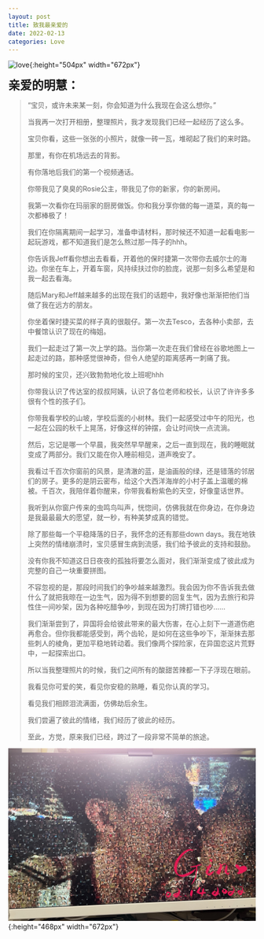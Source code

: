 ```yaml
---
layout: post
title: 致我最亲爱的
date: 2022-02-13
categories: Love
---
```

![love](https://raw.githubusercontent.com/paradoxtown/paradoxtown.github.io/master/img/love.jpg){:height="504px" width="672px"}

<font size=5><b>亲爱的明慧：</b></font>

> “宝贝，或许未来某一刻，你会知道为什么我现在会这么想你。”
>
> 当我再一次打开相册，整理照片，我才发现我们已经一起经历了这么多。
>
> 宝贝你看，这些一张张的小照片，就像一砖一瓦，堆砌起了我们的来时路。
>
> 那里，有你在机场远去的背影。
>
> 有你落地后我们的第一个视频通话。
>
> 你带我见了臭臭的Rosie公主，带我见了你的新家，你的新房间。
>
> 我第一次看你在玛丽家的厨房做饭。你和我分享你做的每一道菜，真的每一次都棒极了！
>
> 我们在你隔离期间一起学习，准备申请材料，那时候还不知道一起看电影一起玩游戏，都不知道我们是怎么熬过那一阵子的hhh。
>
> 你告诉我Jeff看你想出去看看，开着他的保时捷第一次带你去威尔士的海边。你坐在车上，开着车窗，风持续扶过你的脸庞，说那一刻多么希望是和我一起去看海。
>
> 随后Mary和Jeff越来越多的出现在我们的话题中，我好像也渐渐把他们当做了我在远方的朋友。
>
> 你坐着保时捷买菜的样子真的很靓仔。第一次去Tesco，去各种小卖部，去中餐馆认识了现在的梅姐。
>
> 我们一起走过了第一次上学的路。当你第一次走在我们曾经在谷歌地图上一起走过的路，那种感觉很神奇，但令人绝望的距离感再一刺痛了我。
>
> 那时候的宝贝，还兴致勃勃地化妆上班呢hhh
>
> 你带我认识了传达室的叔叔阿姨，认识了各位老师和校长，认识了许许多多很有个性的孩子们。
>
> 你带我看学校的山坡，学校后面的小树林。我们一起感受过中午的阳光，也一起在公园的秋千上晃荡，好像这样的钟摆，会让时间快一点流淌。
>
> 然后，忘记是哪一个早晨，我突然早早醒来，之后一直到现在，我的睡眠就变成了两部分。我们又能在你入睡前相见，道声晚安了。
>
> 我看过千百次你窗前的风景，是清澈的蓝，是油画般的绿，还是错落的邻居们的房子。更多的是阴云密布，给这个大西洋海岸的小村子盖上温暖的棉被。千百次，我陪伴着你醒来，你带我看粉紫色的天空，好像童话世界。
>
> 我听到从你窗户传来的虫鸣鸟叫声，恍惚间，仿佛我就在你身边，在你身边是我最最最大的愿望，就一秒，有种美梦成真的错觉。
>
> 除了那些每一个平稳降落的日子，我怀念的还有那些down days。我在地铁上突然的情绪崩溃时，宝贝感冒生病到流感，我们给予彼此的支持和鼓励。
>
> 没有你我不知道这日日夜夜的孤独将要怎么面对，我们渐渐变成了彼此成为完整的自己一块重要拼图。
>
> 不容忽视的是，那段时间我们的争吵越来越激烈。我会因为你不告诉我去做什么了就把我晾在一边生气，因为得不到想要的回复生气，因为去旅行和异性住一间吵架，因为各种吃醋争吵，到现在因为打牌打错也吵……
>
> 我们渐渐尝到了，异国将会给彼此带来的最大伤害，在心上刻下一道道伤疤再愈合。但你我都能感受到，两个齿轮，是如何在这些争吵下，渐渐抹去那些刺人的棱角，更加平稳地转动着。我们像两个探险家，在异国恋这片荒野中，一起探索出口。
>
> 所以当我整理照片的时候，我们之间所有的酸甜苦辣都一下子浮现在眼前。
>
> 我看见你可爱的笑，看见你安稳的熟睡，看见你认真的学习。
>
> 看见我们相顾泪流满面，仿佛劫后余生。
>
> 我们尝遍了彼此的情绪，我们经历了彼此的经历。
>
> 至此，方觉，原来我们已经，跨过了一段非常不简单的旅途。

![love3](https://raw.githubusercontent.com/paradoxtown/paradoxtown.github.io/master/img/love3.jpeg){:height="468px" width="672px"}

